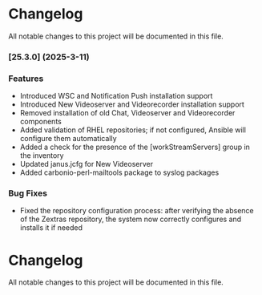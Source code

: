 # Changelog

All notable changes to this project will be documented in this file. 

### [25.3.0] (2025-3-11)


### Features
* Introduced WSC and Notification Push installation support
* Introduced New Videoserver and Videorecorder installation support
* Removed installation of old Chat, Videoserver and Videorecorder components
* Added validation of RHEL repositories; if not configured, Ansible will configure them automatically
* Added a check for the presence of the [workStreamServers] group in the inventory
* Updated janus.jcfg for New Videoserver
* Added carbonio-perl-mailtools package to syslog packages

### Bug Fixes
* Fixed the repository configuration process: after verifying the absence of the Zextras repository, the system now correctly configures and installs it if needed




# Changelog

All notable changes to this project will be documented in this file. 